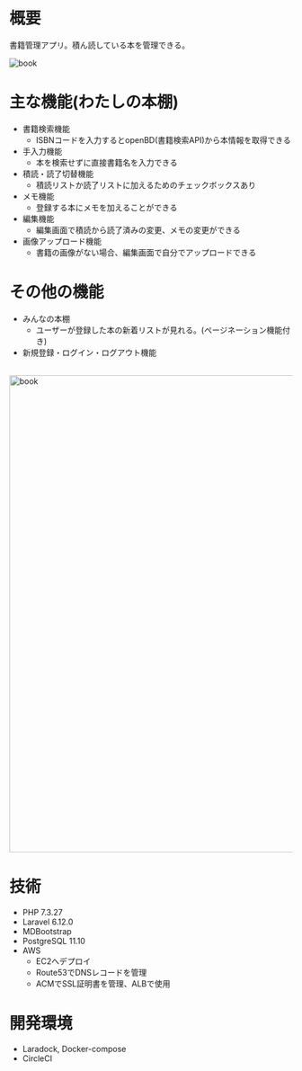 # 概要
書籍管理アプリ。積ん読している本を管理できる。

![book](https://user-images.githubusercontent.com/65395999/115192591-fa4acc80-a125-11eb-9f9a-18acbfee1903.gif)

# 主な機能(わたしの本棚)
- 書籍検索機能
    - ISBNコードを入力するとopenBD(書籍検索API)から本情報を取得できる
- 手入力機能
    - 本を検索せずに直接書籍名を入力できる
- 積読・読了切替機能
    - 積読リストか読了リストに加えるためのチェックボックスあり
- メモ機能
    - 登録する本にメモを加えることができる
- 編集機能
    - 編集画面で積読から読了済みの変更、メモの変更ができる
- 画像アップロード機能
    - 書籍の画像がない場合、編集画面で自分でアップロードできる

# その他の機能
- みんなの本棚
    - ユーザーが登録した本の新着リストが見れる。(ページネーション機能付き)
- 新規登録・ログイン・ログアウト機能
<br>
<img width="849" alt="book" src="https://user-images.githubusercontent.com/65395999/115203337-4f8cdb00-a132-11eb-8712-f4e4c316375a.png">

# 技術
- PHP 7.3.27
- Laravel 6.12.0
- MDBootstrap
- PostgreSQL 11.10
- AWS
    - EC2へデプロイ
    - Route53でDNSレコードを管理
    - ACMでSSL証明書を管理、ALBで使用

# 開発環境
- Laradock, Docker-compose
- CircleCI
